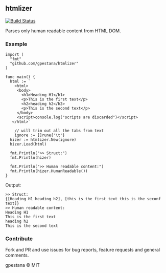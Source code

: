 ## htmlizer

[![Build Status](https://travis-ci.org/gpestana/htmlizer.svg?branch=master)](https://travis-ci.org/gpestana/htmlizer)

Parses only human readable content from HTML DOM.


### Example

```golang
import (
  "fmt"
  "github.com/gpestana/htmlizer"
)

func main() {
  html := `
    <html>
     <body>
       <h1>Heading H1</h1>
       <p>This is the first text</p>
       <h2>heading h2</h2>
       <p>This is the second text</p>
     </body>
     <script>console.log("scripts are discarded")</script>
   </html>`

	// will trim out all the tabs from text
	ignore := []rune{'\t'}
  hizer := htmlizer.New(ignore)
  hizer.Load(html)

  fmt.Println(">> Struct:")
  fmt.Println(hizer)

  fmt.Println(">> Human readable content:")
  fmt.Println(hizer.HumanReadable())
}
```

Output:
```
>> Struct:
{[Heading H1 heading h2], [this is the first text this is the seconf text]}
>> Human readable content:
Heading H1
This is the first text
heading h2
This is the second text
```

### Contribute

Fork and PR and use issues for bug reports, feature requests and general comments.

gpestana © MIT
